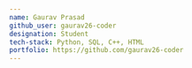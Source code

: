 ```yaml
---
name: Gaurav Prasad
github_user: gaurav26-coder
designation: Student
tech-stack: Python, SQL, C++, HTML
portfolio: https://github.com/gaurav26-coder
---
```

